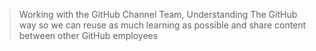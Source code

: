 > Working with the GitHub Channel Team, Understanding The GitHub way so we can reuse as much learning as possible and share content between other GitHub employees
